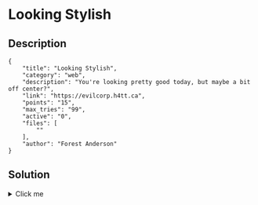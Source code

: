 # Looking Stylish

## Description

```
{
    "title": "Looking Stylish",
    "category": "web",
    "description": "You're looking pretty good today, but maybe a bit off center?",
    "link": "https://evilcorp.h4tt.ca",
    "points": "15",
    "max_tries": "99",
    "active": "0",
    "files": [
        ""
    ],
    "author": "Forest Anderson"
}
```

## Solution

<details><summary>Click me</summary><Description of challenge solution>

<Challenge flag>

Flag Rules,

exterior is flag{}
use lowercase letters
use simple leet speak (4=a, 3=e, 0=o, 5=s)
use underscores instead of spaces

ex.
flag{w0w_g00d_fl4g}</details>